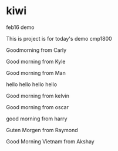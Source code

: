 
# kiwi
feb16 demo

This is project is for today's demo cmp1800

Goodmorning from Carly

Good morning from Kyle

Good morning from Man

hello hello hello hello

Good morning from kelvin

Good morning from oscar

good morning from harry

Guten Morgen from Raymond

Good Morning Vietnam from Akshay
